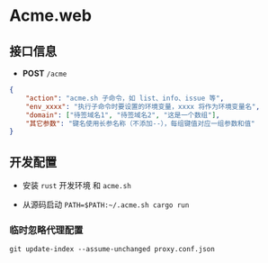 # Acme.web

## 接口信息

- **POST** `/acme`

```json
{
    "action": "acme.sh 子命令，如 list、info、issue 等",
    "env_xxxx": "执行子命令时要设置的环境变量，xxxx 将作为环境变量名",
    "domain": ["待签域名1", "待签域名2", "这是一个数组"],
    "其它参数": "键名使用长参名称（不添加--），每组键值对应一组参数和值"
}
```

## 开发配置

- 安装 `rust` 开发环境 和 `acme.sh`

- 从源码启动 `PATH=$PATH:~/.acme.sh cargo run`

### 临时忽略代理配置

`git update-index --assume-unchanged proxy.conf.json`

